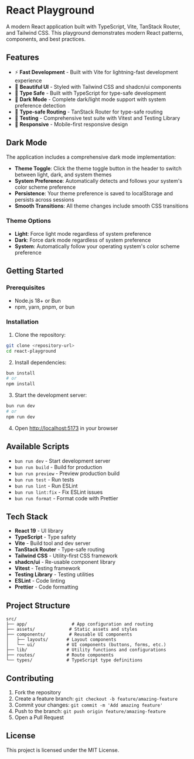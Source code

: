 # React Playground

A modern React application built with TypeScript, Vite, TanStack Router, and Tailwind CSS. This playground demonstrates modern React patterns, components, and best practices.

## Features

- ⚡ **Fast Development** - Built with Vite for lightning-fast development experience
- 🎨 **Beautiful UI** - Styled with Tailwind CSS and shadcn/ui components
- 🔧 **Type Safe** - Built with TypeScript for type-safe development
- 🌙 **Dark Mode** - Complete dark/light mode support with system preference detection
- 🧭 **Type-safe Routing** - TanStack Router for type-safe routing
- 🧪 **Testing** - Comprehensive test suite with Vitest and Testing Library
- 📱 **Responsive** - Mobile-first responsive design

## Dark Mode

The application includes a comprehensive dark mode implementation:

- **Theme Toggle**: Click the theme toggle button in the header to switch between light, dark, and system themes
- **System Preference**: Automatically detects and follows your system's color scheme preference
- **Persistence**: Your theme preference is saved to localStorage and persists across sessions
- **Smooth Transitions**: All theme changes include smooth CSS transitions

### Theme Options

- **Light**: Force light mode regardless of system preference
- **Dark**: Force dark mode regardless of system preference
- **System**: Automatically follow your operating system's color scheme preference

## Getting Started

### Prerequisites

- Node.js 18+ or Bun
- npm, yarn, pnpm, or bun

### Installation

1. Clone the repository:

```bash
git clone <repository-url>
cd react-playground
```

2. Install dependencies:

```bash
bun install
# or
npm install
```

3. Start the development server:

```bash
bun run dev
# or
npm run dev
```

4. Open [http://localhost:5173](http://localhost:5173) in your browser

## Available Scripts

- `bun run dev` - Start development server
- `bun run build` - Build for production
- `bun run preview` - Preview production build
- `bun run test` - Run tests
- `bun run lint` - Run ESLint
- `bun run lint:fix` - Fix ESLint issues
- `bun run format` - Format code with Prettier

## Tech Stack

- **React 19** - UI library
- **TypeScript** - Type safety
- **Vite** - Build tool and dev server
- **TanStack Router** - Type-safe routing
- **Tailwind CSS** - Utility-first CSS framework
- **shadcn/ui** - Re-usable component library
- **Vitest** - Testing framework
- **Testing Library** - Testing utilities
- **ESLint** - Code linting
- **Prettier** - Code formatting

## Project Structure

```
src/
├── app/                 # App configuration and routing
├── assets/             # Static assets and styles
├── components/         # Reusable UI components
│   ├── layouts/       # Layout components
│   └── ui/            # UI components (buttons, forms, etc.)
├── lib/               # Utility functions and configurations
├── routes/            # Route components
└── types/             # TypeScript type definitions
```

## Contributing

1. Fork the repository
2. Create a feature branch: `git checkout -b feature/amazing-feature`
3. Commit your changes: `git commit -m 'Add amazing feature'`
4. Push to the branch: `git push origin feature/amazing-feature`
5. Open a Pull Request

## License

This project is licensed under the MIT License.
